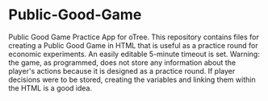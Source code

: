 # Public-Good-Game
Public Good Game Practice App for oTree.
This repository contains files for creating a Public Good Game in HTML that is useful as a practice round for economic experiments. 
An easily editable 5-minute timeout is set.
Warning: the game, as programmed, does not store any information about the player's actions because it is designed as a practice round. If player decisions were to be stored, creating the variables and linking them within the HTML is a good idea.
